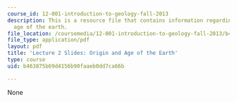 ```yaml
---
course_id: 12-001-introduction-to-geology-fall-2013
description: This is a resource file that contains information regarding origin and
  age of the earth.
file_location: /coursemedia/12-001-introduction-to-geology-fall-2013/b463875b69d4156b90faaeb0dd7ca66b_MIT12_001F13_Lecture2slides.pdf
file_type: application/pdf
layout: pdf
title: 'Lecture 2 Slides: Origin and Age of the Earth'
type: course
uid: b463875b69d4156b90faaeb0dd7ca66b

---
```

None